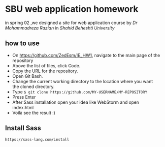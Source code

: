 # SBU web application homework
in spring 02 ,we designed a site for web application course
by _Dr Mohammadreza Razian_ in _Shahid Beheshti University_
## how to use
+ On https://github.com/ZedEsm/IE_HW1, navigate to the main page of the repository
+ Above the list of files, click  Code.
+ Copy the URL for the repository.
+ Open Git Bash.
+ Change the current working directory to the location where you want the cloned directory.
+ Type ``$ git clone https://github.com/MY-USERNAME/MY-REPOSITORY``
+ Press Enter
+ After Sass installation open your idea like WebStorm and open index.html
+ Voilà see the result :)
## Install Sass
``https://sass-lang.com/install``
